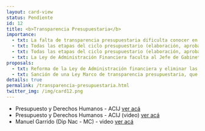 ```yaml
---
layout: card-view
status: Pendiente
id: 12
title: <b>Transparencia Presupuestaria</b>
importance:
  - txt: La falta de transparencia presupuestaria dificulta conocer en qué gasta los recursos el Estado.
  - txt: Todas las etapas del ciclo presupuestario (elaboración, aprobación, ejecución y control) son realizadas sin participación ciudadana, y la información publicada en cada una de ellas es limitada y poco accesible.
  - txt: Todas las etapas del ciclo presupuestario (elaboración, aprobación, ejecución y control) son realizadas sin participación ciudadana, y la información publicada en cada una de ellas es limitada y poco accesible.
  - txt: La Ley de Administración Financiera faculta al Jefe de Gabinete de Ministros de la Nación a reasignar partidas presupuestarias, lo cual permite al Poder Ejecutivo decidir discrecionalmente el gasto, ignorando lo decidido por el Congreso
proposals:
  - txt: Reforma de la Ley de Administración financiera y eliminar las facultades de reasignación presupuestaria del Jefe de Gabinete de Ministros
  - txt: Sanción de una Ley Marco de transparencia presupuestaria, que establezca; altos niveles de desagregación del presupuesto; mecanismos para el acceso libre y amigable a información presupuestaria; mecanismos de participación directa de la sociedad civil en las cuatro etapas del ciclo presupuestario. 
details: true
permalink: /transparencia-presupuestaria.html
twitter_img: /img/card12.png
---
```


* Presupuesto y Derechos Humanos - ACIJ [ver acá](http://acij.org.ar/presupuesto-y-derechos-humanos/)
* Presupuesto y Derechos Humanos - ACIJ (video) [ver acá](https://www.youtube.com/watch?v=wtit2aI1nsg)
* Manuel Garrido (Dip Nac - MC) - video [ver acá](https://www.youtube.com/watch?v=yXK71aK6omA)
